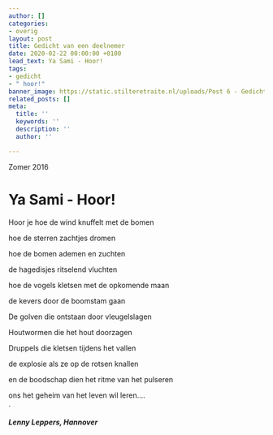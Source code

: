 ```yaml
---
author: []
categories:
- overig
layout: post
title: Gedicht van een deelnemer
date: 2020-02-22 00:00:00 +0100
lead_text: Ya Sami - Hoor!
tags:
- gedicht
- " hoor!"
banner_image: https://static.stilteretraite.nl/uploads/Post 6 - Gedicht.jpg
related_posts: []
meta:
  title: ''
  keywords: ''
  description: ''
  author: ''

---
```

Zomer 2016

  # Ya Sami - Hoor!

  Hoor je hoe de wind knuffelt met de bomen

  hoe de sterren zachtjes dromen

  hoe de bomen ademen en zuchten

  de hagedisjes ritselend vluchten

  hoe de vogels kletsen met de opkomende maan

  de kevers door de boomstam gaan

  De golven die ontstaan door vleugelslagen

  Houtwormen die het hout doorzagen

  Druppels die kletsen tijdens het vallen

  de explosie als ze op de rotsen knallen

  en de boodschap dien het ritme van het pulseren

  ons het geheim van het leven wil leren….  
  .

  ###### **Lenny Leppers, Hannover**